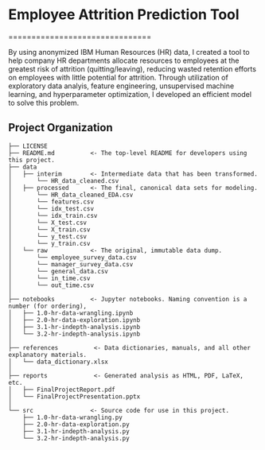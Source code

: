 # Employee Attrition Prediction Tool
===============================

By using anonymized IBM Human Resources (HR) data, I created a tool to help company HR 
departments allocate resources to employees at the greatest risk of attrition (quitting/leaving),
reducing wasted retention efforts on employees with little potential for attrition. 
Through utilization of exploratory data analyis, feature engineering, unsupervised machine learning, 
and hyperparameter optimization, I developed an efficient model to solve this problem.

Project Organization
------------

    ├── LICENSE
    ├── README.md          <- The top-level README for developers using this project.
    ├── data    
    │   ├── interim        <- Intermediate data that has been transformed.
    │       └── HR_data_cleaned.csv 
    │   ├── processed      <- The final, canonical data sets for modeling.
    │       └── HR_data_cleaned_EDA.csv
    │       └── features.csv
    │       └── idx_test.csv
    │       └── idx_train.csv
    │       └── X_test.csv
    │       └── X_train.csv
    │       └── y_test.csv
    │       └── y_train.csv
    │   └── raw            <- The original, immutable data dump.
    │       └── employee_survey_data.csv
    │	    └── manager_survey_data.csv
    │	    └── general_data.csv
    │	    └── in_time.csv
    │	    └── out_time.csv 
    │
    ├── notebooks          <- Jupyter notebooks. Naming convention is a number (for ordering),
    │   ├── 1.0-hr-data-wrangling.ipynb
    │   ├── 2.0-hr-data-exploration.ipynb
    │   ├── 3.1-hr-indepth-analysis.ipynb
    │   └── 3.2-hr-indepth-analysis.ipynb 
    │
    ├── references          <- Data dictionaries, manuals, and all other explanatory materials.
    │   └── data_dictionary.xlsx
    │
    ├── reports             <- Generated analysis as HTML, PDF, LaTeX, etc.
    │   ├── FinalProjectReport.pdf
    │   └── FinalProjectPresentation.pptx                 
    │
    └── src                <- Source code for use in this project.
        ├── 1.0-hr-data-wrangling.py
        ├── 2.0-hr-data-exploration.py
        ├── 3.1-hr-indepth-analysis.py
        └── 3.2-hr-indepth-analysis.py

        
